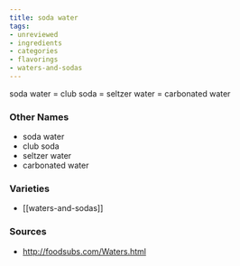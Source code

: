 ```yaml
---
title: soda water
tags:
- unreviewed
- ingredients
- categories
- flavorings
- waters-and-sodas
---
```

soda water = club soda = seltzer water = carbonated water

### Other Names

* soda water
* club soda
* seltzer water
* carbonated water

### Varieties

* [[waters-and-sodas]]

### Sources
* http://foodsubs.com/Waters.html
